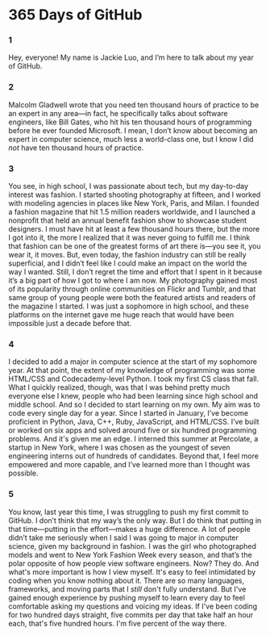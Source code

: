 # 365 Days of GitHub

### 1
Hey, everyone! My name is Jackie Luo, and I’m here to talk about my year of GitHub.

### 2
Malcolm Gladwell wrote that you need ten thousand hours of practice to be an expert in any area—in fact, he specifically talks about software engineers, like Bill Gates, who hit his ten thousand hours of programming before he ever founded Microsoft. I mean, I don’t know about becoming an expert in computer science, much less a world-class one, but I know I did *not* have ten thousand hours of practice.

### 3
You see, in high school, I was passionate about tech, but my day-to-day interest was fashion. I started shooting photography at fifteen, and I worked with modeling agencies in places like New York, Paris, and Milan. I founded a fashion magazine that hit 1.5 million readers worldwide, and I launched a nonprofit that held an annual benefit fashion show to showcase student designers. I must have hit at least a few thousand hours there, but the more I got into it, the more I realized that it was never going to fulfill me. I think that fashion can be one of the greatest forms of art there is—you see it, you wear it, it moves. But, even today, the fashion industry can still be really superficial, and I didn’t feel like I could make an impact on the world the way I wanted. Still, I don’t regret the time and effort that I spent in it because it’s a big part of how I got to where I am now. My photography gained most of its popularity through online communities on Flickr and Tumblr, and that same group of young people were both the featured artists and readers of the magazine I started. I was just a sophomore in high school, and these platforms on the internet gave me huge reach that would have been impossible just a decade before that.

### 4
I decided to add a major in computer science at the start of my sophomore year. At that point, the extent of my knowledge of programming was some HTML/CSS and Codecademy-level Python. I took my first CS class that fall. What I quickly realized, though, was that I was behind pretty much everyone else I knew, people who had been learning since high school and middle school. And so I decided to start learning on my own. My aim was to code every single day for a year. Since I started in January, I’ve become proficient in Python, Java, C++, Ruby, JavaScript, and HTML/CSS. I’ve built or worked on six apps and solved around five or six hundred programming problems. And it's given me an edge. I interned this summer at Percolate, a startup in New York, where I was chosen as the youngest of seven engineering interns out of hundreds of candidates. Beyond that, I feel more empowered and more capable, and I’ve learned more than I thought was possible.

### 5
You know, last year this time, I was struggling to push my first commit to GitHub. I don’t think that my way’s the only way. But I do think that putting in that time—putting in the effort—makes a huge difference. A lot of people didn’t take me seriously when I said I was going to major in computer science, given my background in fashion. I was the girl who photographed models and went to New York Fashion Week every season, and that’s the polar opposite of how people view software engineers. Now? They do. And what's more important is how I view myself. It's easy to feel intimidated by coding when you know nothing about it. There are so many languages, frameworks, and moving parts that I *still* don't fully understand. But I've gained enough experience by pushing myself to learn every day to feel comfortable asking my questions and voicing my ideas. If I've been coding for two hundred days straight, five commits per day that take half an hour each, that's five hundred hours. I'm five percent of the way there.
